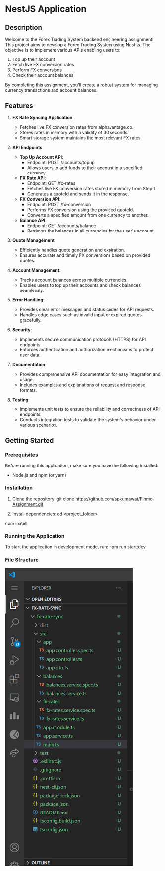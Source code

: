 # NestJS Application

## Description

Welcome to the Forex Trading System backend engineering assignment! This project aims to develop a Forex Trading System using Nest.js. The objective is to implement various APIs enabling users to:

1. Top up their account
2. Fetch live FX conversion rates
3. Perform FX conversions
4. Check their account balances

By completing this assignment, you'll create a robust system for managing currency transactions and account balances.

## Features

1. **FX Rate Syncing Application**:
   - Fetches live FX conversion rates from alphavantage.co.
   - Stores rates in memory with a validity of 30 seconds.
   - Smart storage system maintains the most relevant FX rates.

2. **API Endpoints**:
   - **Top Up Account API**:
     - Endpoint: POST /accounts/topup
     - Allows users to add funds to their account in a specified currency.
   - **FX Rate API**:
     - Endpoint: GET /fx-rates
     - Fetches live FX conversion rates stored in memory from Step 1.
     - Generates a quoteId and sends it in the response.
   - **FX Conversion API**:
     - Endpoint: POST /fx-conversion
     - Performs FX conversion using the provided quoteId.
     - Converts a specified amount from one currency to another.
   - **Balance API**:
     - Endpoint: GET /accounts/balance
     - Retrieves the balances in all currencies for the user's account.

3. **Quote Management**:
   - Efficiently handles quote generation and expiration.
   - Ensures accurate and timely FX conversions based on provided quotes.

4. **Account Management**:
   - Tracks account balances across multiple currencies.
   - Enables users to top up their accounts and check balances seamlessly.

5. **Error Handling**:
   - Provides clear error messages and status codes for API requests.
   - Handles edge cases such as invalid input or expired quotes gracefully.

6. **Security**:
   - Implements secure communication protocols (HTTPS) for API endpoints.
   - Enforces authentication and authorization mechanisms to protect user data.

7. **Documentation**:
   - Provides comprehensive API documentation for easy integration and usage.
   - Includes examples and explanations of request and response formats.

8. **Testing**:
   - Implements unit tests to ensure the reliability and correctness of API endpoints.
   - Conducts integration tests to validate the system's behavior under various scenarios.



## Getting Started

### Prerequisites

Before running this application, make sure you have the following installed:

- Node.js and npm (or yarn)


### Installation

1. Clone the repository:
git clone https://github.com/spkumawat/Finmo-Assignment.git



2. Install dependencies:
cd <project_folder>

  npm install

### Running the Application

To start the application in development mode, run:
  npm run start:dev

### File Structure
![file structure](https://raw.githubusercontent.com/spkumawat/Finmo-Assignment/main/Screenshot%20(312).png)




